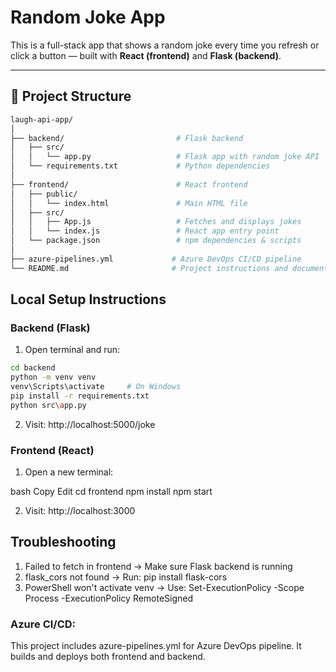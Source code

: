 # Random Joke App

This is a full-stack app that shows a random joke every time you refresh or click a button — built with **React (frontend)** and **Flask (backend)**.

---

## 📁 Project Structure
```bash
laugh-api-app/
│
├── backend/                         # Flask backend
│   ├── src/
│   │   └── app.py                   # Flask app with random joke API
│   └── requirements.txt             # Python dependencies
│
├── frontend/                        # React frontend
│   ├── public/
│   │   └── index.html               # Main HTML file
│   ├── src/
│   │   ├── App.js                   # Fetches and displays jokes
│   │   └── index.js                 # React app entry point
│   └── package.json                 # npm dependencies & scripts
│
├── azure-pipelines.yml             # Azure DevOps CI/CD pipeline
└── README.md                       # Project instructions and documentation
```



## Local Setup Instructions

### Backend (Flask)

1. Open terminal and run:

```bash
cd backend
python -m venv venv
venv\Scripts\activate     # On Windows
pip install -r requirements.txt
python src\app.py
```


2. Visit: http://localhost:5000/joke


### Frontend (React)

1. Open a new terminal:

bash
Copy
Edit
cd frontend
npm install
npm start

2. Visit: http://localhost:3000


## Troubleshooting
1. Failed to fetch in frontend → Make sure Flask backend is running
2. flask_cors not found → Run: pip install flask-cors
3. PowerShell won't activate venv → Use: Set-ExecutionPolicy -Scope Process -ExecutionPolicy RemoteSigned

### Azure CI/CD:

This project includes azure-pipelines.yml for Azure DevOps pipeline. It builds and deploys both frontend and backend.
